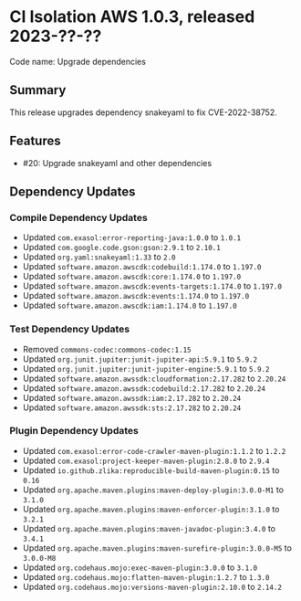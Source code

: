 # CI Isolation AWS 1.0.3, released 2023-??-??

Code name: Upgrade dependencies

## Summary

This release upgrades dependency snakeyaml to fix CVE-2022-38752.

## Features

* #20: Upgrade snakeyaml and other dependencies

## Dependency Updates

### Compile Dependency Updates

* Updated `com.exasol:error-reporting-java:1.0.0` to `1.0.1`
* Updated `com.google.code.gson:gson:2.9.1` to `2.10.1`
* Updated `org.yaml:snakeyaml:1.33` to `2.0`
* Updated `software.amazon.awscdk:codebuild:1.174.0` to `1.197.0`
* Updated `software.amazon.awscdk:core:1.174.0` to `1.197.0`
* Updated `software.amazon.awscdk:events-targets:1.174.0` to `1.197.0`
* Updated `software.amazon.awscdk:events:1.174.0` to `1.197.0`
* Updated `software.amazon.awscdk:iam:1.174.0` to `1.197.0`

### Test Dependency Updates

* Removed `commons-codec:commons-codec:1.15`
* Updated `org.junit.jupiter:junit-jupiter-api:5.9.1` to `5.9.2`
* Updated `org.junit.jupiter:junit-jupiter-engine:5.9.1` to `5.9.2`
* Updated `software.amazon.awssdk:cloudformation:2.17.282` to `2.20.24`
* Updated `software.amazon.awssdk:codebuild:2.17.282` to `2.20.24`
* Updated `software.amazon.awssdk:iam:2.17.282` to `2.20.24`
* Updated `software.amazon.awssdk:sts:2.17.282` to `2.20.24`

### Plugin Dependency Updates

* Updated `com.exasol:error-code-crawler-maven-plugin:1.1.2` to `1.2.2`
* Updated `com.exasol:project-keeper-maven-plugin:2.8.0` to `2.9.4`
* Updated `io.github.zlika:reproducible-build-maven-plugin:0.15` to `0.16`
* Updated `org.apache.maven.plugins:maven-deploy-plugin:3.0.0-M1` to `3.1.0`
* Updated `org.apache.maven.plugins:maven-enforcer-plugin:3.1.0` to `3.2.1`
* Updated `org.apache.maven.plugins:maven-javadoc-plugin:3.4.0` to `3.4.1`
* Updated `org.apache.maven.plugins:maven-surefire-plugin:3.0.0-M5` to `3.0.0-M8`
* Updated `org.codehaus.mojo:exec-maven-plugin:3.0.0` to `3.1.0`
* Updated `org.codehaus.mojo:flatten-maven-plugin:1.2.7` to `1.3.0`
* Updated `org.codehaus.mojo:versions-maven-plugin:2.10.0` to `2.14.2`
